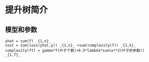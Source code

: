 # 提升树简介
## 模型和参数
	yhat = sum(f) _{1,n}_    
	cost = sum(loss(yhat,y)) _{1,n}_ +sum(complexity(f)) _{1,k}_  
	complexity(ft) = gamma*T(叶子个数)+0.5*lambda*sum(w**2(叶子的参数)) _{1,T}_
